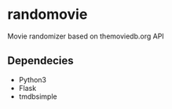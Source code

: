 # randomovie

Movie randomizer based on themoviedb.org API

## Dependecies

* Python3
* Flask
* tmdbsimple
